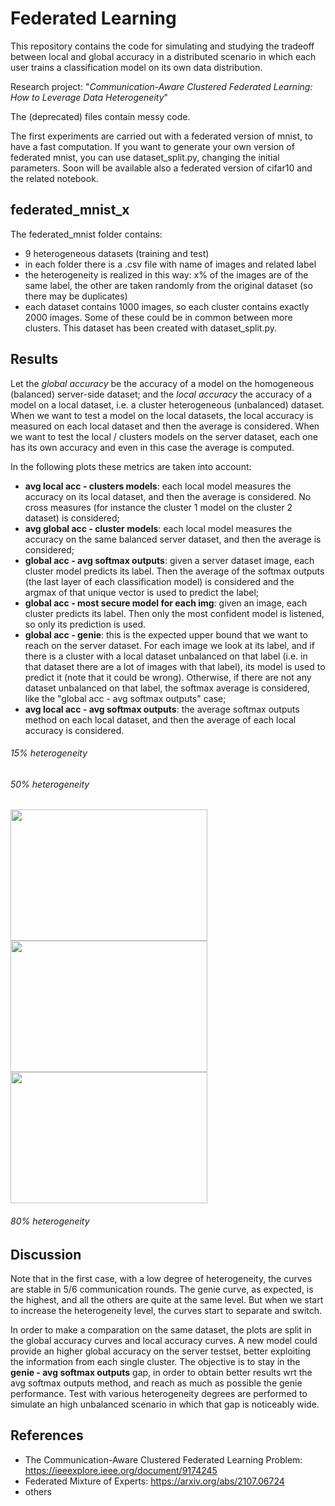 # Federated Learning

This repository contains the code for simulating and studying the tradeoff between local and global accuracy in a distributed scenario
in which each user trains a classification model on its own data distribution.

Research project: "*Communication-Aware Clustered Federated Learning: How to Leverage Data Heterogeneity*"

The (deprecated) files contain messy code. 

The first experiments are carried out with a federated version of mnist, to have a fast computation. If you want to generate your own version of federated mnist, you can use dataset_split.py, changing the initial parameters. Soon will be available also a federated version of cifar10 and the related notebook.

## federated_mnist_x

The federated_mnist folder contains:
- 9 heterogeneous datasets (training and test)
- in each folder there is a .csv file with name of images and related label
- the heterogeneity is realized in this way: x% of the images are of the same label, the other are taken randomly from the original dataset (so there may be duplicates)
- each dataset contains 1000 images, so each cluster contains exactly 2000 images. Some of these could be in common between more clusters.
This dataset has been created with dataset_split.py.

## Results

Let the *global accuracy* be the accuracy of a model on the homogeneous (balanced) server-side dataset; and the *local accuracy* the accuracy of a model on a local dataset, i.e. a cluster heterogeneous (unbalanced) dataset. 
When we want to test a model on the local datasets, the local accuracy is measured on each local dataset and then the average is considered.
When we want to test the local / clusters models on the server dataset, each one has its own accuracy and even in this case the average is computed.

In the following plots these metrics are taken into account:
- **avg local acc - clusters models**: each local model measures the accuracy on its local dataset, and then the average is considered. No cross measures (for instance the cluster 1 model on the cluster 2 dataset) is considered;
- **avg global acc - cluster models**: each local model measures the accuracy on the same balanced server dataset, and then the average is considered;
- **global acc - avg softmax outputs**: given a server dataset image, each cluster model predicts its label. Then the average of the softmax outputs (the last layer of each classification model) is considered and the argmax of that unique vector is used to predict the label;
- **global acc - most secure model for each img**: given an image, each cluster predicts its label. Then only the most confident model is listened, so only its prediction is used.
- **global acc - genie**: this is the expected upper bound that we want to reach on the server dataset. For each image we look at its label, and if there is a cluster with a local dataset unbalanced on that label (i.e. in that dataset there are a lot of images with that label), its model is used to predict it (note that it could be wrong). Otherwise, if there are not any dataset unbalanced on that label, the softmax average is considered, like the "global acc - avg softmax outputs" case;
- **avg local acc - avg softmax outputs**: the average softmax outputs method on each local dataset, and then the average of each local accuracy is considered.

###### 15% heterogeneity

###### 50% heterogeneity
<img src = "https://user-images.githubusercontent.com/62892813/128373075-121239c9-05e1-4e68-b154-3d4105941ec5.png" width = "315" height = "210"><img src = "https://user-images.githubusercontent.com/62892813/128373079-8df2e8a5-85d4-43d1-b5b6-7ace33cba406.png" width = "315" height = "210"><img src = "https://user-images.githubusercontent.com/62892813/128373086-f3fe794b-03c1-4c2e-b6f4-3d2cc5b6ba32.png" width = "315" height = "210">

###### 80% heterogeneity


## Discussion

Note that in the first case, with a low degree of heterogeneity, the curves are stable in 5/6 communication rounds. The genie curve, as expected, is the highest, and all the others are quite at the same level. But when we start to increase the heterogeneity level, the curves start to separate and switch.

In order to make a comparation on the same dataset, the plots are split in the global accuracy curves and local accuracy curves. A new model could provide an higher global accuracy on the server testset, better exploiting the information from each single cluster. The objective is to stay in the **genie - avg softmax outputs** gap, in order to obtain better results wrt the avg softmax outputs method, and reach as much as possible the genie performance. Test with various heterogeneity degrees are performed to simulate an high unbalanced scenario in which that gap is noticeably wide.

## References

- The Communication-Aware Clustered Federated Learning Problem: https://ieeexplore.ieee.org/document/9174245
- Federated Mixture of Experts: https://arxiv.org/abs/2107.06724
- others
